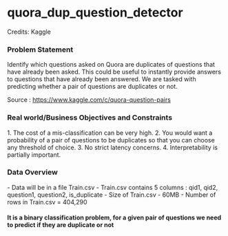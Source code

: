 # quora_dup_question_detector

Credits: Kaggle
<h3>Problem Statement</h3>

Identify which questions asked on Quora are duplicates of questions that have already been asked.
This could be useful to instantly provide answers to questions that have already been answered.
We are tasked with predicting whether a pair of questions are duplicates or not.

Source : https://www.kaggle.com/c/quora-question-pairs

<h3>Real world/Business Objectives and Constraints</h3>
1. The cost of a mis-classification can be very high.
2. You would want a probability of a pair of questions to be duplicates so that you can choose any threshold of choice.
3. No strict latency concerns.
4. Interpretability is partially important.


<h3>Data Overview</h3>
- Data will be in a file Train.csv
- Train.csv contains 5 columns : qid1, qid2, question1, question2, is_duplicate
- Size of Train.csv - 60MB
- Number of rows in Train.csv = 404,290

<h4>It is a binary classification problem, for a given pair of questions we need to predict if they are duplicate or not</h4>
